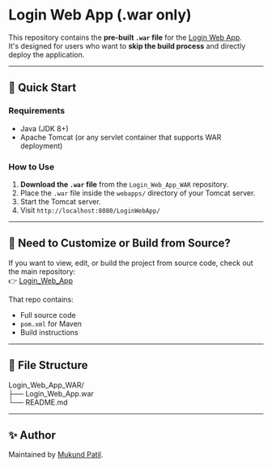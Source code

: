 # Login Web App (.war only)

This repository contains the **pre-built `.war` file** for the [Login Web App](https://github.com/mukund-p/Login_Web_App).  
It's designed for users who want to **skip the build process** and directly deploy the application.

---

## 🚀 Quick Start

### Requirements

- Java (JDK 8+)
- Apache Tomcat (or any servlet container that supports WAR deployment)

### How to Use

1. **Download the `.war` file** from the `Login_Web_App_WAR` repository.
2. Place the `.war` file inside the `webapps/` directory of your Tomcat server.
3. Start the Tomcat server.
4. Visit `http://localhost:8080/LoginWebApp/`

---

## 🔧 Need to Customize or Build from Source?

If you want to view, edit, or build the project from source code, check out the main repository:  
👉 [Login_Web_App](https://github.com/mukund-p/Login_Web_App)

That repo contains:

- Full source code
- `pom.xml` for Maven
- Build instructions

---

## 📁 File Structure

Login_Web_App_WAR/ <br>
├── Login_Web_App.war <br>
└── README.md

---

## ✨ Author

Maintained by [Mukund Patil](https://github.com/mukund-p).
